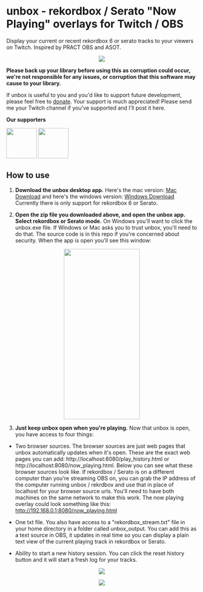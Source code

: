 # unbox - rekordbox / Serato "Now Playing" overlays for Twitch / OBS

Display your current or recent rekordbox 6 or serato tracks to your viewers on Twitch. Inspired by PRACT OBS and ASOT.
<p align="center">
 <img src="https://cdn.discordapp.com/attachments/780172543771410452/783904760880562176/Screen_Shot_2020-12-02_at_7.56.55_PM.png" />
</p>

**Please back up your library before using this as corruption could occur, we're not responsible for any issues, or corruption that this software may cause to your library.**

If unbox is useful to you and you'd like to support future development, please feel free to [donate](https://paypal.me/erikrichardlarson?locale.x=en_US). Your support is much appreciated! Please send me your Twitch channel if you've supported and I'll post it here. 

**Our supporters**

<p float="left">
 <a href="https://www.twitch.tv/dj_frankwillard"><img src="https://static-cdn.jtvnw.net/jtv_user_pictures/654c4e52-c532-435e-8641-969666ce348f-profile_image-300x300.png" data-canonical-src="https://static-cdn.jtvnw.net/jtv_user_pictures/654c4e52-c532-435e-8641-969666ce348f-profile_image-300x300.png" width="80" height="80" /></a>
<a href="https://www.twitch.tv/djaramistv"> <img src="https://static-cdn.jtvnw.net/jtv_user_pictures/93f54a41-ec11-459a-885f-bb5ce4550aa9-profile_image-300x300.png" data-canonical-src="https://static-cdn.jtvnw.net/jtv_user_pictures/93f54a41-ec11-459a-885f-bb5ce4550aa9-profile_image-300x300.png" width="80" height="80" /></a>

</p>

## How to use
1. **Download the unbox desktop app.** Here's the mac version: [Mac Download](https://github.com/erikrichardlarson/unbox/releases/download/5.0/unbox_mac.zip) and here's the windows version: [Windows Download](https://github.com/erikrichardlarson/unbox/releases/download/5.0/unbox_windows.zip) Currently there is only support for rekordbox 6 or Serato. 

2. **Open the zip file you downloaded above, and open the unbox app. Select rekordbox or Serato mode.** On Windows you'll want to click the unbox.exe file. If Windows or Mac asks you to trust unbox, you'll need to do that. The source code is in this repo if you're concerned about security. When the app is open you'll see this window:  
<p align="center">
<img src="https://media.discordapp.net/attachments/790269915444805656/798699727783985172/Screen_Shot_2021-01-12_at_3.47.01_PM.png?width=200&height=450" data-canonical-src="https://media.discordapp.net/attachments/790269915444805656/798699727783985172/Screen_Shot_2021-01-12_at_3.47.01_PM.png?width=200&height=450" width="200" height="450" />
</p>

3. **Just keep unbox open when you're playing.** Now that unbox is open, you have access to four things:  

*  Two browser sources. The browser sources are just web pages that unbox automatically updates when it's open. These are the exact web pages you can add: http://localhost:8080/play_history.html or http://localhost:8080/now_playing.html. Below you can see what these browser sources look like. If rekordbox / Serato is on a different computer than you're streaming OBS on, you can grab the IP address of the computer running unbox / rekrdbox and use that in place of localhost for your browser source urls. You'll need to have both machines on the same network to make this work. The now playing overlay could look something like this: http://192.168.0.1:8080/now_playing.html
 
*  One txt file. You also have access to a "rekordbox_stream.txt" file in your home directory in a folder called unbox_output. You can add this as a text source in OBS, it updates in real time so you can display a plain text view of the current playing track in rekordbox or Serato. 

*  Ability to start a new history session. You can click the reset history button and it will start a fresh log for your tracks. 

<p align="center">
 <img src="https://cdn.discordapp.com/attachments/780172543771410452/783904760880562176/Screen_Shot_2020-12-02_at_7.56.55_PM.png" />
</p>
<p align="center">
 <img src="https://cdn.discordapp.com/attachments/780172543771410452/783841115802959902/unknown.png" />
</p>
